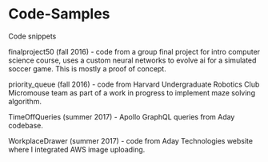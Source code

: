 # Code-Samples
Code snippets

finalproject50 (fall 2016) - code from a group final project for intro computer science course, uses a custom neural networks to evolve ai for a simulated soccer game. This is mostly a proof of concept.

priority_queue (fall 2016) - code from Harvard Undergraduate Robotics Club Micromouse team as part of a work in progress to implement maze solving algorithm.

TimeOffQueries (summer 2017) - Apollo GraphQL queries from Aday codebase. 

WorkplaceDrawer (summer 2017) - code from Aday Technologies website where I integrated AWS image uploading.

